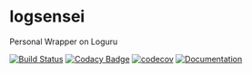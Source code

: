 # logsensei

Personal Wrapper on Loguru

[![Build Status](https://travis-ci.org/AdityaSidharta/logsensei.svg?branch=master)](https://travis-ci.org/AdityaSidharta/logsensei) [![Codacy Badge](https://api.codacy.com/project/badge/Grade/315315d588c745929c5a3093d2b92850)](https://www.codacy.com/manual/AdityaSidharta/logsensei?utm_source=github.com&amp;utm_medium=referral&amp;utm_content=AdityaSidharta/logsensei&amp;utm_campaign=Badge_Grade) 
[![codecov](https://codecov.io/gh/AdityaSidharta/logsensei/branch/master/graph/badge.svg)](https://codecov.io/gh/AdityaSidharta/logsensei) [![Documentation](https://img.shields.io/badge/docs-passing-Green)](https://adityasidharta.com/logsensei/)

